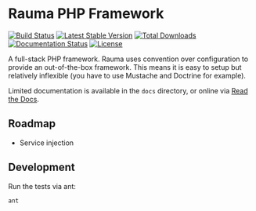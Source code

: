 Rauma PHP Framework
===================

[![Build Status](https://travis-ci.org/xmeltrut/rauma.svg?branch=master)](https://travis-ci.org/xmeltrut/rauma)
[![Latest Stable Version](https://poser.pugx.org/xmeltrut/rauma/v/stable)](https://packagist.org/packages/xmeltrut/rauma)
[![Total Downloads](https://poser.pugx.org/xmeltrut/rauma/downloads)](https://packagist.org/packages/xmeltrut/rauma)
[![Documentation Status](https://readthedocs.org/projects/rauma/badge/?version=latest)](http://rauma.readthedocs.io/en/latest/?badge=latest)
[![License](https://poser.pugx.org/xmeltrut/rauma/license)](https://packagist.org/packages/xmeltrut/rauma)

A full-stack PHP framework. Rauma uses convention over configuration to provide an out-of-the-box framework. This means it is easy to setup but relatively inflexible (you have to use Mustache and Doctrine for example).

Limited documentation is available in the `docs` directory, or online via [Read the Docs](http://rauma.readthedocs.io/en/latest/).

Roadmap
-------

* Service injection

Development
-----------

Run the tests via ant:

    ant
